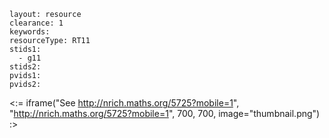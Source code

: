 ````
layout: resource
clearance: 1
keywords:
resourceType: RT11
stids1: 
  - g11
stids2:
pvids1:
pvids2:

````

<:= iframe("See http://nrich.maths.org/5725?mobile=1", "http://nrich.maths.org/5725?mobile=1", 700, 700, image="thumbnail.png") :>